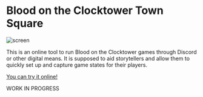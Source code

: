 # Blood on the Clocktower Town Square

![screen](https://user-images.githubusercontent.com/325521/80290841-9c6cea00-8748-11ea-8ba0-0baa24dbd99a.png)

This is an online tool to run Blood on the Clocktower games through Discord or other digital means.
It is supposed to aid storytellers and allow them to quickly set up and capture game states for their players.

[You can try it online!](https://bra1n.github.io/townsquare)

WORK IN PROGRESS
